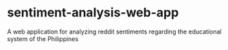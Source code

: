 # sentiment-analysis-web-app
A web application for analyzing reddit sentiments regarding the educational system of the Philippines
